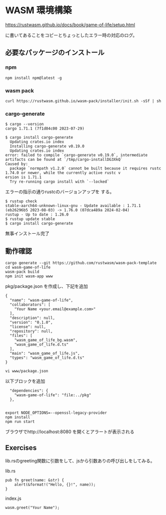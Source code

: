 # WASM 環境構築

https://rustwasm.github.io/docs/book/game-of-life/setup.html

に書いてあることをコピーとちょっとしたエラー時の対応のログ。


## 必要なパッケージのインストール

### npm

```
npm install npm@latest -g
```

### wasm pack

```
curl https://rustwasm.github.io/wasm-pack/installer/init.sh -sSf | sh
```

### cargo-generate

```
$ cargo --version
cargo 1.71.1 (7f1d04c00 2023-07-29)
```


```
$ cargo install cargo-generate
  Updating crates.io index
  Installing cargo-generate v0.19.0
  Updating crates.io index
error: failed to compile `cargo-generate v0.19.0`, intermediate artifacts can be found at `/tmp/cargo-installDG3XkQ`
Caused by:
  package `normpath v1.2.0` cannot be built because it requires rustc 1.74.0 or newer, while the currently active rustc v
ersion is 1.71.1
  Try re-running cargo install with `--locked`
```

エラーの指示の通りrustcのバージョンアップを
する。

```
$ rustup check
stable-aarch64-unknown-linux-gnu - Update available : 1.71.1 (eb26296b5 2023-08-03) -> 1.76.0 (07dca489a 2024-02-04)
rustup - Up to date : 1.26.0
$ rustup update stable
$ cargo install cargo-generate
```

無事インストール完了
 
## 動作確認

```
cargo generate --git https://github.com/rustwasm/wasm-pack-template
cd wasm-game-of-life
wasm-pack build
npm init wasm-app www
```

pkg/package.json を作成し、下記を追加

```
{
  "name": "wasm-game-of-life",
  "collaborators": [
    "Your Name <your.email@example.com>"
  ],
  "description": null,
  "version": "0.1.0",
  "license": null,
  "repository": null,
  "files": [
    "wasm_game_of_life_bg.wasm",
    "wasm_game_of_life.d.ts"
  ],
  "main": "wasm_game_of_life.js",
  "types": "wasm_game_of_life.d.ts"
}
```



```
vi www/package.json
```

以下ブロックを追加

```
  "dependencies": {
    "wasm-game-of-life": "file:../pkg"
  },
```

```

export NODE_OPTIONS=--openssl-legacy-provider
npm install
npm run start
```



ブラウザでhttp://localhost:8080 を開くとアラートが表示される

## Exercises

lib.rsのgreeting関数に引数をして、jsから引数ありの呼び出しをしてみる。

lib.rs

```
pub fn greet(name: &str) {
    alert(&format!("Hello, {}!", name));
}
```

index.js

```
wasm.greet("Your Name");
```

